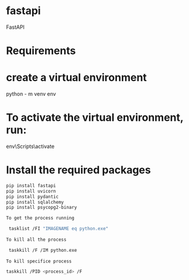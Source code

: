 # fastapi
FastAPI 

# Requirements

# create a virtual environment

python - m venv env

# To activate the virtual environment, run:

env\Scripts\activate  

# Install the required packages

```bash
pip install fastapi
pip install uvicorn
pip install pydantic
pip install sqlalchemy 
pip install psycopg2-binary

To get the process running 

 tasklist /FI "IMAGENAME eq python.exe"
 
To kill all the process

 taskkill /F /IM python.exe  
 
To kill specifice process

taskkill /PID <process_id> /F